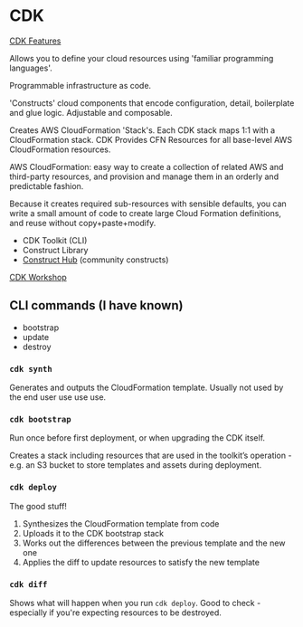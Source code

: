 # CDK

[CDK Features](https://aws.amazon.com/cdk/features/?refid=ce1f55b8-6da8-4aa2-af36-3f11e9a449ae)

Allows you to define your cloud resources using 'familiar programming languages'.

Programmable infrastructure as code.

'Constructs' cloud components that encode configuration, detail, boilerplate and glue logic. Adjustable and composable.

Creates AWS CloudFormation 'Stack's. Each CDK stack maps 1:1 with a CloudFormation stack. CDK Provides CFN Resources for all base-level AWS CloudFormation resources.

AWS CloudFormation: easy way to create a collection of related AWS and third-party resources, and provision and manage them in an orderly and predictable fashion.

Because it creates required sub-resources with sensible defaults, you can write a small amount of code to create large Cloud Formation definitions, and reuse without copy+paste+modify.

- CDK Toolkit (CLI)
- Construct Library
- [Construct Hub](https://constructs.dev/) (community constructs)

[CDK Workshop](https://cdkworkshop.com/)

## CLI commands (I have known)

- bootstrap
- update
- destroy

### `cdk synth`

Generates and outputs the CloudFormation template. Usually not used by the end user use use use.

### `cdk bootstrap`

Run once before first deployment, or when upgrading the CDK itself.

Creates a stack including resources that are used in the toolkit’s operation - e.g. an S3 bucket to store templates and assets during deployment.

### `cdk deploy`

The good stuff!

1. Synthesizes the CloudFormation template from code
1. Uploads it to the CDK bootstrap stack
1. Works out the differences between the previous template and the new one
1. Applies the diff to update resources to satisfy the new template

### `cdk diff`

Shows what will happen when you run `cdk deploy`. Good to check - especially if you're expecting resources to be destroyed.
